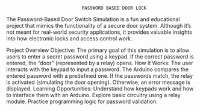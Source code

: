                                 PASSWORD BASED DOOR LOCK
The Password-Based Door Switch Simulation is a fun and educational project that mimics the functionality of a secure door system. Although it’s not meant for real-world security applications, it provides valuable insights into how electronic locks and access control work.

Project Overview
Objective:
The primary goal of this simulation is to allow users to enter a secret password using a keypad.
If the correct password is entered, the “door” (represented by a relay) opens.
How It Works:
The user interacts with the keypad to input a password.
The Arduino compares the entered password with a predefined one.
If the passwords match, the relay is activated (simulating the door opening).
Otherwise, an error message is displayed.
Learning Opportunities:
Understand how keypads work and how to interface them with an Arduino.
Explore basic circuitry using a relay module.
Practice programming logic for password validation.
